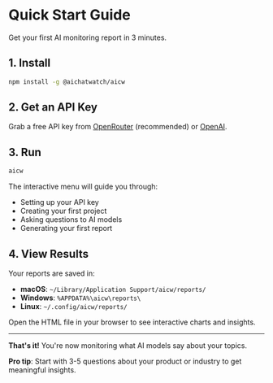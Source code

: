# Quick Start Guide

Get your first AI monitoring report in 3 minutes.

## 1. Install

```bash
npm install -g @aichatwatch/aicw
```

## 2. Get an API Key

Grab a free API key from [OpenRouter](https://openrouter.ai/keys) (recommended) or [OpenAI](https://platform.openai.com/api-keys).

## 3. Run

```bash
aicw
```

The interactive menu will guide you through:
- Setting up your API key
- Creating your first project
- Asking questions to AI models
- Generating your first report

## 4. View Results

Your reports are saved in:
- **macOS**: `~/Library/Application Support/aicw/reports/`
- **Windows**: `%APPDATA%\aicw\reports\`
- **Linux**: `~/.config/aicw/reports/`

Open the HTML file in your browser to see interactive charts and insights.

---

**That's it!** You're now monitoring what AI models say about your topics. 

**Pro tip**: Start with 3-5 questions about your product or industry to get meaningful insights.